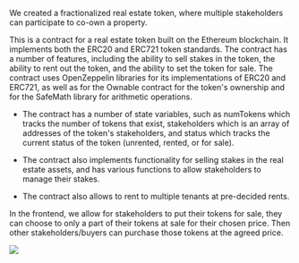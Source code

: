 We created a fractionalized real estate token, where multiple stakeholders can participate to co-own a property.

This is a contract for a real estate token built on the Ethereum blockchain. It implements both the ERC20 and ERC721 token standards. The contract has a number of features, including the ability to sell stakes in the token, the ability to rent out the token, and the ability to set the token for sale. The contract uses OpenZeppelin libraries for its implementations of ERC20 and ERC721, as well as for the Ownable contract for the token's ownership and for the SafeMath library for arithmetic operations.

- The contract has a number of state variables, such as numTokens which tracks the number of tokens that exist, stakeholders which is an array of addresses of the token's stakeholders, and status which tracks the current status of the token (unrented, rented, or for sale).

- The contract also implements functionality for selling stakes in the real estate assets, and has various functions to allow stakeholders to manage their stakes.

- The contract also allows to rent to multiple tenants at pre-decided rents.

In the frontend, we allow for stakeholders to put their tokens for sale, they can choose to only a part of their tokens at sale for their chosen price. Then other stakeholders/buyers can purchase those tokens at the agreed price.

![](https://github.com/kxusx/TokensFTW/blob/master/imgs/login.jpeg)





